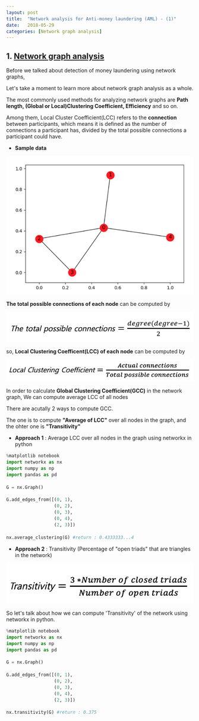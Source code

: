 ```yaml
---
layout: post
title:  "Network analysis for Anti-money laundering (AML) - (1)"
date:   2018-05-29
categories: [Network graph analysis]
---
```


## 1. [Network graph analysis](https://en.wikipedia.org/wiki/Social_network_analysis)

Before we talked about detection of money laundering using network graphs, 

Let's take a moment to learn more about network graph analysis as a whole. 

The most commonly used methods for analyzing network graphs are **Path length, (Global or Local)Clustering Coefficient, Efficiency** and so on.

Among them, Local Cluster Coefficient(LCC) refers to the **connection** between participants, which means it is defined as the number of connections a participant has, divided by the total possible connections a participant could have. 

+ **Sample data**

![screenshot_0](/static/img/sample_data.jpg)

**The total possible connections of each node** can be computed by 

![screenshot_1](/static/img/latex_1.jpg)

so, **Local Clustering Coefficent(LCC) of each node** can be computed by 

![screenshot_2](/static/img/latex_2.jpg)

In order to calculate **Global Clustering Coefficient(GCC)** in the network graph, We can compute average LCC of all nodes

There are acutally 2 ways to compute GCC.

The one is to compute **"Average of LCC"** over all nodes in the graph, and the ohter one is **"Transitivity"** 

+ **Approach 1** : Average LCC over all nodes in the graph using networkx in python 

~~~python
%matplotlib notebook
import networkx as nx
import numpy as np
import pandas as pd

G = nx.Graph()

G.add_edges_from([(0, 1),
                  (0, 2),
                  (0, 3),
                  (0, 4),
                  (2, 3)])

nx.average_clustering(G) #return : 0.4333333...4
~~~

+ **Approach 2** : Transitivity (Percentage of "open triads" that are triangles in the network)

![screenshot_3](/static/img/latex_3.jpg)

So let's talk about how we can compute 'Transitivity' of the network using networkx in python.

~~~python
%matplotlib notebook
import networkx as nx
import numpy as np
import pandas as pd

G = nx.Graph()

G.add_edges_from([(0, 1),
                  (0, 2),
                  (0, 3),
                  (0, 4),
                  (2, 3)])

nx.transitivity(G) #return : 0.375
~~~
